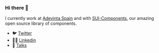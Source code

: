 ### Hi there 👋

I currently work at [Adevinta Spain](https://github.com/AdevintaSpain) and with [SUI-Components](https://github.com/SUI-Components), our amazing open source library of components.

- 🐦 [Twitter]()
- 👨‍💻 [Linkedin](https://www.linkedin.com/in/klaufel/)
- 💬 [Talks](https://slides.com/klaufel)
